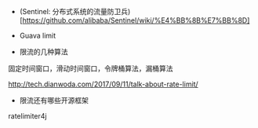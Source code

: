- (Sentinel: 分布式系统的流量防卫兵)[https://github.com/alibaba/Sentinel/wiki/%E4%BB%8B%E7%BB%8D]

- Guava limit

- 限流的几种算法

固定时间窗口，滑动时间窗口，令牌桶算法，漏桶算法

http://tech.dianwoda.com/2017/09/11/talk-about-rate-limit/

- 限流还有哪些开源框架

ratelimiter4j